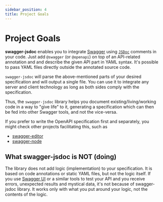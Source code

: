 ```yaml
---
sidebar_position: 4
title: Project Goals
---
```


# Project Goals

**swagger-jsdoc** enables you to integrate [Swagger](http://swagger.io) using [`JSDoc`](https://jsdoc.app/) comments in your code. Just add `@swagger` (or `@openapi`) on top of an API-related annotation and and describe the given API part in YAML syntax. It's possible to pass YAML files directly outside the annotated source code.

`swagger-jsdoc` will parse the above-mentioned parts of your desired specification and will output a single file. You can use it to integrate any server and client technology as long as both sides comply with the specification.

Thus, the `swagger-jsdoc` library helps you document existing/living/working code in a way to "give life" to it, generating a specification which can then be fed into other Swagger tools, and not the vice-versa.

If you prefer to write the OpenAPI specification first and separately, you might check other projects facilitating this, such as

- [swagger-editor](http://swagger.io/swagger-editor/)
- [swagger-node](https://github.com/swagger-api/swagger-node)

## What swagger-jsdoc is NOT (doing)

The library does not add logic (implementation) to your specification. It is based on code annotations or static YAML files, but not the logic itself. If you use [Swagger UI](https://swagger.io/tools/swagger-ui/) or a similar tools to test your API and you receive errors, unexpected results and mystical data, it's not because of swagger-jsdoc library. It works only with what you put around your logic, not the contents of the logic.
